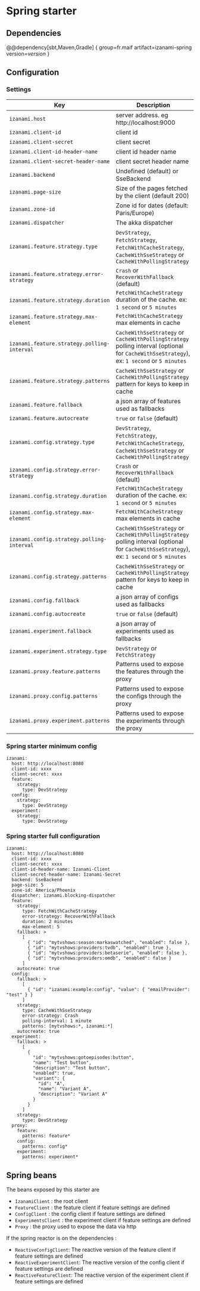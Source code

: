 # Spring starter 

## Dependencies 


@@dependency[sbt,Maven,Gradle] {
  group=fr.maif
  artifact=izanami-spring
  version=$version$
}


## Configuration 

### Settings 

|Key                                          | Description                                                                                                         |
|---------------------------------------------|---------------------------------------------------------------------------------------------------------------------| 
| `izanami.host`                              | server address. eg http://localhost:9000                                                                            | 
| `izanami.client-id`                         | client id                                                                                                           | 
| `izanami.client-secret`                     | client secret                                                                                                       | 
| `izanami.client-id-header-name`             | client id header name                                                                                               | 
| `izanami.client-secret-header-name`         | client secret header name                                                                                           | 
| `izanami.backend`                           | Undefined (default) or SseBackend                                                                                   | 
| `izanami.page-size`                         | Size of the pages fetched by the client (default 200)                                                               | 
| `izanami.zone-id`                           | Zone id for dates (default: Paris/Europe)                                                                           | 
| `izanami.dispatcher`                        | The akka dispatcher                                                                                                 | 
| `izanami.feature.strategy.type`             | `DevStrategy`, `FetchStrategy`, `FetchWithCacheStrategy`, `CacheWithSseStrategy` or `CacheWithPollingStrategy`      | 
| `izanami.feature.strategy.error-strategy`   | `Crash` or `RecoverWithFallback` (default)                                                                          | 
| `izanami.feature.strategy.duration`         | `FetchWithCacheStrategy` duration of the cache. ex: `1 second` or `5 minutes`                                       | 
| `izanami.feature.strategy.max-element`      | `FetchWithCacheStrategy` max elements in cache                                                                      | 
| `izanami.feature.strategy.polling-interval` | `CacheWithSseStrategy` or `CacheWithPollingStrategy` polling interval (optional for `CacheWithSseStrategy`), ex: `1 second` or `5 minutes` | 
| `izanami.feature.strategy.patterns`         | `CacheWithSseStrategy` or `CacheWithPollingStrategy` pattern for keys to keep in cache                              | 
| `izanami.feature.fallback`                  | a json array of features used as fallbacks                                                                          | 
| `izanami.feature.autocreate`                | `true` or `false` (default)                                                                                         | 
| `izanami.config.strategy.type`              | `DevStrategy`, `FetchStrategy`, `FetchWithCacheStrategy`, `CacheWithSseStrategy` or `CacheWithPollingStrategy`      | 
| `izanami.config.strategy.error-strategy`    | `Crash` or `RecoverWithFallback` (default)                                                                          | 
| `izanami.config.strategy.duration`          | `FetchWithCacheStrategy` duration of the cache. ex: `1 second` or `5 minutes`                                       | 
| `izanami.config.strategy.max-element`       | `FetchWithCacheStrategy` max elements in cache                                                                      | 
| `izanami.config.strategy.polling-interval`  | `CacheWithSseStrategy` or `CacheWithPollingStrategy` polling interval (optional for `CacheWithSseStrategy`), ex: `1 second` or `5 minutes` | 
| `izanami.config.strategy.patterns`          | `CacheWithSseStrategy` or `CacheWithPollingStrategy` pattern for keys to keep in cache                              | 
| `izanami.config.fallback`                   | a json array of configs used as fallbacks                                                                           | 
| `izanami.config.autocreate`                 | `true` or `false` (default)                                                                                         | 
| `izanami.experiment.fallback`               | a json array of experiments used as fallbacks                                                                       |  
| `izanami.experiment.strategy.type`          | `DevStrategy` or `FetchStrategy`                                                                                    | 
| `izanami.proxy.feature.patterns`            | Patterns used to expose the features through the proxy                                                              | 
| `izanami.proxy.config.patterns`             | Patterns used to expose the configs through the proxy                                                               | 
| `izanami.proxy.experiment.patterns`         | Patterns used to expose the experiments through the proxy                                                           | 


### Spring starter minimum config 

```
izanami:
  host: http://localhost:8080
  client-id: xxxx
  client-secret: xxxx
  feature:
    strategy:
      type: DevStrategy
  config:
    strategy:
      type: DevStrategy
  experiment:
    strategy:
      type: DevStrategy
```

### Spring starter full configuration 

```
izanami:
  host: http://localhost:8080
  client-id: xxxx
  client-secret: xxxx
  client-id-header-name: Izanami-Client
  client-secret-header-name: Izanami-Secret
  backend: SseBackend
  page-size: 5
  zone-id: America/Phoenix
  dispatcher: izanami.blocking-dispatcher
  feature:
    strategy:
      type: FetchWithCacheStrategy
      error-strategy: RecoverWithFallback
      duration: 2 minutes
      max-element: 5
    fallback: >
      [
        { "id": "mytvshows:season:markaswatched", "enabled": false },
        { "id": "mytvshows:providers:tvdb", "enabled": true },
        { "id": "mytvshows:providers:betaserie", "enabled": false },
        { "id": "mytvshows:providers:omdb", "enabled": false }
      ]
    autocreate: true
  config:
    fallback: >
      [
        { "id": "izanami:example:config", "value": { "emailProvider": "test" } }
      ]
    strategy:
      type: CacheWithSseStrategy
      error-strategy: Crash
      polling-interval: 1 minute
      patterns: [mytvshows:*, izanami:*]
    autocreate: true
  experiment:
    fallback: >
      [
        {
          "id": "mytvshows:gotoepisodes:button",
          "name": "Test button",
          "description": "Test button",
          "enabled": true,
          "variant": {
            "id": "A",
            "name": "Variant A",
            "description": "Variant A"
          }
        }
      ]
    strategy:
      type: DevStrategy
  proxy:
    feature:
      patterns: feature*
    config:
      patterns: config*
    experiment:
      patterns: experiment*
```

## Spring beans

The beans exposed by this starter are 

 * `IzanamiClient` : the root client 
 * `FeatureClient` : the feature client if feature settings are defined  
 * `ConfigClient` : the config client if feature settings are defined  
 * `ExperimentsClient` : the experiment client if feature settings are defined  
 * `Proxy` : the proxy used to expose the data via http  


If the spring reactor is on the dependencies : 

 * `ReactiveConfigClient`: The reactive version of the feature client if feature settings are defined
 * `ReactiveExperimentClient`: The reactive version of the config client if feature settings are defined
 * `ReactiveFeatureClient`: The reactive version of the experiment client if feature settings are defined
 
 